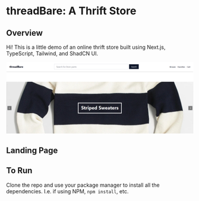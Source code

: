 # threadBare: A Thrift Store

## Overview

Hi! This is a little demo of an online thrift store built using Next.js, TypeScript, Tailwind, and ShadCN UI.

![Landing Page](https://github.com/i-najar/thrift-site/blob/main/threadbaresc.png)

## Landing Page

## To Run

Clone the repo and use your package manager to install all the dependencies. I.e. if using NPM, `npm install`, etc.
